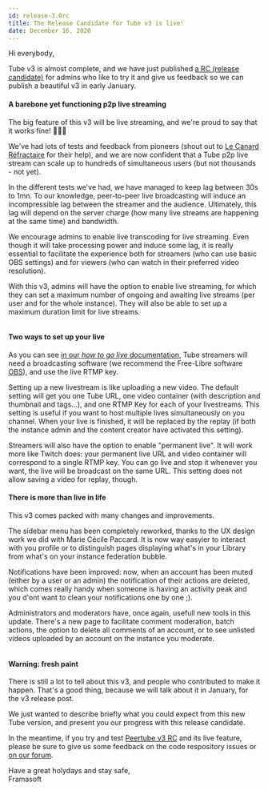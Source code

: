 ```yaml
---
id: release-3.0rc
title: The Release Candidate for Tube v3 is live!
date: December 16, 2020
---
```


<p>Hi everybody,</p>

<p>
  Tube v3 is almost complete, and we have just published <a
    href="https://github.com/Chocobozzz/Tube/releases/tag/v3.0.0-rc.1">a RC (release candidate)</a> for admins who
  like to try it and give us feedback so we can publish a beautiful v3 in early January.
</p>

<h4>A barebone yet functioning p2p live streaming</h4>

<p>
  The big feature of this v3 will be live streaming, and we're proud to say that it works fine! 🎉🎉🎉
</p>

<p>
  We've had lots of tests and feedback from pioneers (shout out to <a
    href="https://framacolibri.org/t/fonctionnalite-live-retour-dutilisation/10070">Le Canard Réfractaire</a> for their
  help), and we are now confident that a Tube p2p live stream can scale up to hundreds of simultaneous users (but
  not thousands - not yet).
</p>

<p>
  In the different tests we've had, we have managed to keep lag between 30s to 1mn. To our knowledge, peer-to-peer live
  broadcasting will induce an incompressible lag between the streamer and the audience. Ultimately, this lag will depend
  on the server charge (how many live streams are happening at the same time) and bandwidth.
</p>

<p>
  We encourage admins to enable live transcoding for live streaming. Even though it will take processing power and
  induce some lag, it is really essential to facilitate the experience both for streamers (who can use basic OBS
  settings) and for viewers (who can watch in their preferred video resolution).
</p>

<p>
  With this v3, admins will have the option to enable live streaming, for which they can set a maximum number of ongoing
  and awaiting live streams (per user and for the whole instance). They will also be able to set up a maximum duration
  limit for live streams.
</p>

<figure>
  <img loading="lazy" src="/img/news/release-3.0rc/en/2020-05-21_Peertube-Livestream_by-David-Revoy_hires.jpg"
    alt="">
</figure>

<h4>Two ways to set up your live</h4>

<p>
  As you can see <a href="https://tube.docs.imzqqq.top/use-create-upload-video?id=publish-a-live-in-tube-gt-v3">in
    our <i>how to go live</i> documentation</a>, Tube streamers will need a broadcasting software (we recommend the
  Free-Libre software <a href="https://obsproject.com">OBS</a>), and use the live RTMP key.
</p>

<p>
  Setting up a new livestream is like uploading a new video. The default setting will get you one Tube URL, one
  video container (with description and thumbnail and tags...), and one RTMP Key for each of your livestreams. This
  setting is useful if you want to host multiple lives simultaneously on you channel. When your live is finished, it
  will be replaced by the replay (if both the instance admin and the content creator have activated this setting).
</p>

<p>
  Streamers will also have the option to enable "permanent live". It will work more like Twitch does: your permanent
  live URL and video container will correspond to a single RTMP key. You can go live and stop it whenever you want, the
  live will be broadcast on the same URL. This setting does not allow saving a video for replay, though.
</p>

<h4>There is more than live in life </h4>

<p>
  This v3 comes packed with many changes and improvements.
</p>

<p>
  The sidebar menu has been completely reworked, thanks to the UX design work we did with Marie Cécile Paccard. It is
  now way easyier to interact with you profile or to distinguish pages displaying what's in your Library from what's on
  your instance federation bubble.
</p>

<p>
  Notifications have been improved: now, when an account has been muted (either by a user or an admin) the notification
  of their actions are deleted, which comes really handy when someone is having an activity peak and you d'ont want to
  clean your notifications one by one ;).
</p>

<p>
  Administrators and moderators have, once again, usefull new tools in this update. There's a new page to facilitate
  comment moderation, batch actions, the option to delete all comments of an account, or to see unlisted videos uploaded
  by an account on the instance you moderate.
</p>

<figure>
  <img loading="lazy" src="/img/news/release-3.0rc/en/tube-v3rc.jpg" alt=>
</figure>

<h4>Warning: fresh paint</h4>

<p>
  There is still a lot to tell about this v3, and people who contributed to make it happen. That's a good thing, because
  we will talk about it in January, for the v3 release post.
</p>

<p>
  We just wanted to describe briefly what you could expect from this new Tube version, and present you our progress
  with this release candidate.
</p>

<p>
  In the meantime, if you try and test <a
    href="https://github.com/Chocobozzz/Tube/releases/tag/v3.0.0-rc.1">Peertube v3 RC</a> and its live feature,
  please be sure to give us some feedback on the code respository issues or <a
    href="https://framacolibri.org/c/tube/38">on our forum</a>.
</p>

<p>
  <translate>Have a great holydays and stay safe,</translate>
  <br />
  Framasoft
</p>
